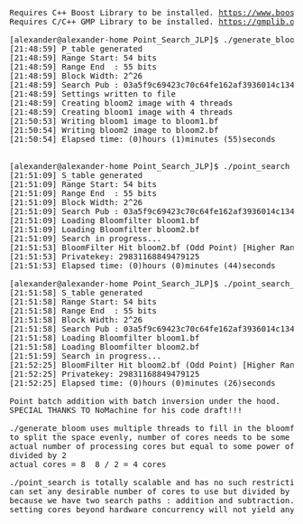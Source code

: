 <pre>
Requires C++ Boost Library to be installed. <a href="https://www.boost.org">https://www.boost.org</a>
Requires C/C++ GMP Library to be installed. <a href="https://gmplib.org">https://gmplib.org</a>
  
[alexander@alexander-home Point_Search_JLP]$ ./generate_bloom
[21:48:59] P_table generated
[21:48:59] Range Start: 54 bits
[21:48:59] Range End  : 55 bits
[21:48:59] Block Width: 2^26
[21:48:59] Search Pub : 03a5f9c69423c70c64fe162af3936014c1346978dccd681fa06a18edaa24e3f7d5
[21:48:59] Settings written to file
[21:48:59] Creating bloom2 image with 4 threads
[21:48:59] Creating bloom1 image with 4 threads
[21:50:53] Writing bloom1 image to bloom1.bf
[21:50:54] Writing bloom2 image to bloom2.bf
[21:50:54] Elapsed time: (0)hours (1)minutes (55)seconds


[alexander@alexander-home Point_Search_JLP]$ ./point_search
[21:51:09] S_table generated
[21:51:09] Range Start: 54 bits
[21:51:09] Range End  : 55 bits
[21:51:09] Block Width: 2^26
[21:51:09] Search Pub : 03a5f9c69423c70c64fe162af3936014c1346978dccd681fa06a18edaa24e3f7d5
[21:51:09] Loading Bloomfilter bloom1.bf
[21:51:09] Loading Bloomfilter bloom2.bf
[21:51:09] Search in progress...
[21:51:53] BloomFilter Hit bloom2.bf (Odd Point) [Higher Range Half]
[21:51:53] Privatekey: 29831168849479125
[21:51:53] Elapsed time: (0)hours (0)minutes (44)seconds

[alexander@alexander-home Point_Search_JLP]$ ./point_search_batch
[21:51:58] S_table generated
[21:51:58] Range Start: 54 bits
[21:51:58] Range End  : 55 bits
[21:51:58] Block Width: 2^26
[21:51:58] Search Pub : 03a5f9c69423c70c64fe162af3936014c1346978dccd681fa06a18edaa24e3f7d5
[21:51:58] Loading Bloomfilter bloom1.bf
[21:51:58] Loading Bloomfilter bloom2.bf
[21:51:59] Search in progress...
[21:52:25] BloomFilter Hit bloom2.bf (Odd Point) [Higher Range Half]
[21:52:25] Privatekey: 29831168849479125
[21:52:25] Elapsed time: (0)hours (0)minutes (26)seconds

Point batch addition with batch inversion under the hood.
SPECIAL THANKS TO NoMachine for his code draft!!!

./generate_bloom uses multiple threads to fill in the bloomfilter binary.
to split the space evenly, number of cores needs to be some power of two value.
actual number of processing cores but equal to some power of two value(2,4,8,16,32,64,...)
divided by 2
actual cores = 8  8 / 2 = 4 cores

./point_search is totally scalable and has no such restriction.
can set any desirable number of cores to use but divided by 2.
because we have two search paths : addition and subtraction.
setting cores beyond hardware concurrency will not yield any additional performance.

</pre>
